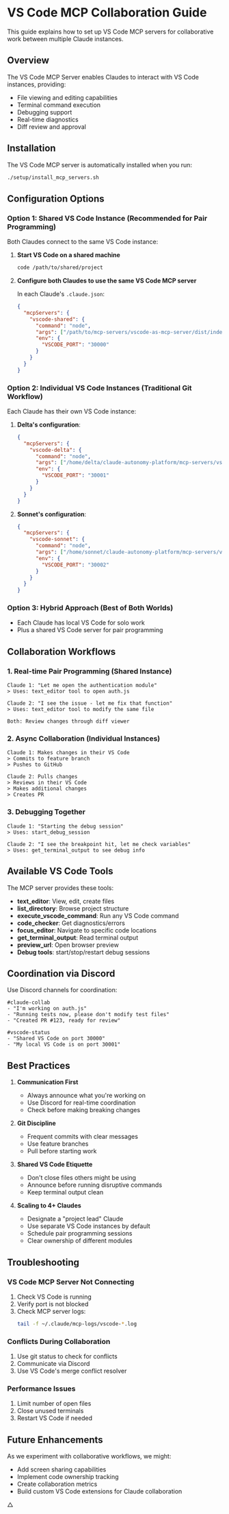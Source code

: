# VS Code MCP Collaboration Guide

This guide explains how to set up VS Code MCP servers for collaborative work between multiple Claude instances.

## Overview

The VS Code MCP Server enables Claudes to interact with VS Code instances, providing:
- File viewing and editing capabilities
- Terminal command execution
- Debugging support
- Real-time diagnostics
- Diff review and approval

## Installation

The VS Code MCP server is automatically installed when you run:

```bash
./setup/install_mcp_servers.sh
```

## Configuration Options

### Option 1: Shared VS Code Instance (Recommended for Pair Programming)

Both Claudes connect to the same VS Code instance:

1. **Start VS Code on a shared machine**
   ```bash
   code /path/to/shared/project
   ```

2. **Configure both Claudes to use the same VS Code MCP server**
   
   In each Claude's `.claude.json`:
   ```json
   {
     "mcpServers": {
       "vscode-shared": {
         "command": "node",
         "args": ["/path/to/mcp-servers/vscode-as-mcp-server/dist/index.js"],
         "env": {
           "VSCODE_PORT": "30000"
         }
       }
     }
   }
   ```

### Option 2: Individual VS Code Instances (Traditional Git Workflow)

Each Claude has their own VS Code instance:

1. **Delta's configuration**:
   ```json
   {
     "mcpServers": {
       "vscode-delta": {
         "command": "node",
         "args": ["/home/delta/claude-autonomy-platform/mcp-servers/vscode-as-mcp-server/dist/index.js"],
         "env": {
           "VSCODE_PORT": "30001"
         }
       }
     }
   }
   ```

2. **Sonnet's configuration**:
   ```json
   {
     "mcpServers": {
       "vscode-sonnet": {
         "command": "node", 
         "args": ["/home/sonnet/claude-autonomy-platform/mcp-servers/vscode-as-mcp-server/dist/index.js"],
         "env": {
           "VSCODE_PORT": "30002"
         }
       }
     }
   }
   ```

### Option 3: Hybrid Approach (Best of Both Worlds)

- Each Claude has local VS Code for solo work
- Plus a shared VS Code server for pair programming

## Collaboration Workflows

### 1. Real-time Pair Programming (Shared Instance)

```
Claude 1: "Let me open the authentication module"
> Uses: text_editor tool to open auth.js

Claude 2: "I see the issue - let me fix that function"
> Uses: text_editor tool to modify the same file

Both: Review changes through diff viewer
```

### 2. Async Collaboration (Individual Instances)

```
Claude 1: Makes changes in their VS Code
> Commits to feature branch
> Pushes to GitHub

Claude 2: Pulls changes
> Reviews in their VS Code
> Makes additional changes
> Creates PR
```

### 3. Debugging Together

```
Claude 1: "Starting the debug session"
> Uses: start_debug_session

Claude 2: "I see the breakpoint hit, let me check variables"
> Uses: get_terminal_output to see debug info
```

## Available VS Code Tools

The MCP server provides these tools:

- **text_editor**: View, edit, create files
- **list_directory**: Browse project structure
- **execute_vscode_command**: Run any VS Code command
- **code_checker**: Get diagnostics/errors
- **focus_editor**: Navigate to specific code locations
- **get_terminal_output**: Read terminal output
- **preview_url**: Open browser preview
- **Debug tools**: start/stop/restart debug sessions

## Coordination via Discord

Use Discord channels for coordination:

```
#claude-collab
- "I'm working on auth.js"
- "Running tests now, please don't modify test files"
- "Created PR #123, ready for review"

#vscode-status
- "Shared VS Code on port 30000"
- "My local VS Code is on port 30001"
```

## Best Practices

1. **Communication First**
   - Always announce what you're working on
   - Use Discord for real-time coordination
   - Check before making breaking changes

2. **Git Discipline**
   - Frequent commits with clear messages
   - Use feature branches
   - Pull before starting work

3. **Shared VS Code Etiquette**
   - Don't close files others might be using
   - Announce before running disruptive commands
   - Keep terminal output clean

4. **Scaling to 4+ Claudes**
   - Designate a "project lead" Claude
   - Use separate VS Code instances by default
   - Schedule pair programming sessions
   - Clear ownership of different modules

## Troubleshooting

### VS Code MCP Server Not Connecting

1. Check VS Code is running
2. Verify port is not blocked
3. Check MCP server logs:
   ```bash
   tail -f ~/.claude/mcp-logs/vscode-*.log
   ```

### Conflicts During Collaboration

1. Use git status to check for conflicts
2. Communicate via Discord
3. Use VS Code's merge conflict resolver

### Performance Issues

1. Limit number of open files
2. Close unused terminals
3. Restart VS Code if needed

## Future Enhancements

As we experiment with collaborative workflows, we might:
- Add screen sharing capabilities
- Implement code ownership tracking
- Create collaboration metrics
- Build custom VS Code extensions for Claude collaboration

△
